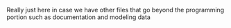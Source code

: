 Really just here in case we have other files that go beyond the programming portion
    such as documentation and modeling data